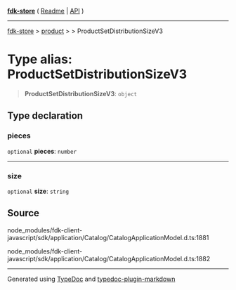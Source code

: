 [**fdk-store**](../../../README.md) ( [Readme](../../../README.md) \| [API](../../../API.md) )

---

[fdk-store](../../../API.md) > [product](../../README.md) > [<internal>](../README.md) > ProductSetDistributionSizeV3

# Type alias: ProductSetDistributionSizeV3

> **ProductSetDistributionSizeV3**: `object`

## Type declaration

### pieces

`optional` **pieces**: `number`

---

### size

`optional` **size**: `string`

## Source

node_modules/fdk-client-javascript/sdk/application/Catalog/CatalogApplicationModel.d.ts:1881

node_modules/fdk-client-javascript/sdk/application/Catalog/CatalogApplicationModel.d.ts:1882

---

Generated using [TypeDoc](https://typedoc.org/) and [typedoc-plugin-markdown](https://www.npmjs.com/package/typedoc-plugin-markdown)
